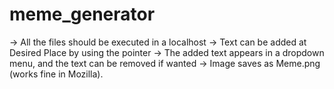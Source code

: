 # meme_generator

-> All the files should be executed in a localhost 
-> Text can be added at Desired Place by using the pointer
-> The added text appears in a dropdown menu, and the text can be removed if wanted
-> Image saves as Meme.png (works fine in Mozilla).
